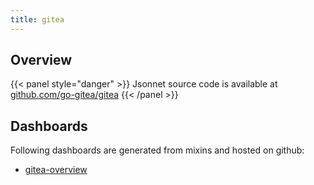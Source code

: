 ```yaml
---
title: gitea
---
```


## Overview



{{< panel style="danger" >}}
Jsonnet source code is available at [github.com/go-gitea/gitea](https://github.com/go-gitea/gitea/tree/master/contrib/gitea-monitoring-mixin)
{{< /panel >}}

## Dashboards
Following dashboards are generated from mixins and hosted on github:


- [gitea-overview](https://github.com/monitoring-mixins/website/blob/master/assets/gitea/dashboards/gitea-overview.json)
